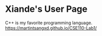 # Xiande's User Page

C++ is my favorite programming language.
https://martintsangxd.github.io/CSE110-Lab1/